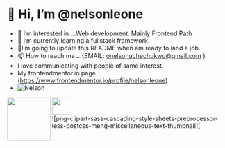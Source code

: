 # 👋 Hi, I’m @nelsonleone
- 👀 I’m interested in ...Web development. Mainly Frontend Path
- 🌱 I’m currently learning a fullstack framework.
- 💞️I’m going to update this README when am ready to land a job.
- 📫 How to reach me ...{EMAIL: onelsonuchechukwu@gmail.com }  
- I love communicating with people of same interest.
- My frontendmentor.io page (https://www.frontendmentor.io/profile/nelsonleone)
- ![Nelson](https://user-images.githubusercontent.com/95982650/211197145-09f759f9-7b42-493e-bb6d-174488820ede.gif)

<div>
  <img src="https://user-images.githubusercontent.com/95982650/217250559-0ec52c46-1a79-42ab-8d7f-4697e19cceab.png" width="100"  align="left"/>
  <div>
    <img src="[https://userimages.githubusercontent.com/95982650/217252667-0291b599-69f7-4cfd-8995-c3a058d3e4b7.png" width="40" />   
  </div>
</div>
![png-clipart-sass-cascading-style-sheets-preprocessor-less-postcss-meng-miscellaneous-text-thumbnail](

<!---
nelsonleone/nelsonleone is a ✨ special ✨ repository because its `README.md` (this file) appears on your GitHub profile.
You can click the Preview link to take a look at your changes.


--->
